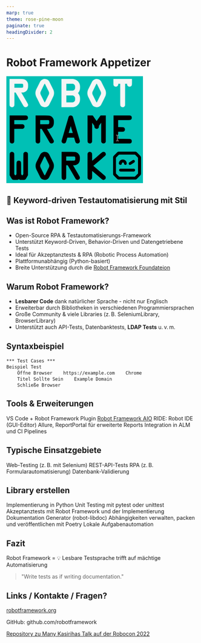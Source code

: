 ```yaml
---
marp: true
theme: rose-pine-moon
paginate: true
headingDivider: 2
---
```


# Robot Framework Appetizer

![bg right](https://github.com/tschroeder13/robotframework-praesentation/raw/main/slides/RF-Logo.png)

<!-- 
Motivation: Bedarf an LDAP Bibliothek zum testen i.R. einer IDM Lösung
 -->

## 🧪 Keyword-driven Testautomatisierung mit Stil

## Was ist Robot Framework?

- Open-Source RPA & Testautomatisierungs-Framework
- Unterstützt Keyword-Driven, Behavior-Driven und Datengetriebene Tests
- Ideal für Akzeptanztests & RPA (Robotic Process Automation)
- Plattformunabhängig (Python-basiert)
- Breite Unterstützung durch die [Robot Framework Foundateion](https://robotframework.org/foundation/)


## Warum Robot Framework?

- **Lesbarer Code** dank natürlicher Sprache - nicht nur Englisch
- Erweiterbar durch Bibliotheken in verschiedenen Programmiersprachen
- Große Community & viele Libraries (z. B. SeleniumLibrary, BrowserLibrary)
- Unterstützt auch API-Tests, Datenbanktests, **LDAP Tests** u. v. m.

## Syntaxbeispiel

```robot
*** Test Cases ***
Beispiel Test
    Öffne Browser    https://example.com    Chrome
    Titel Sollte Sein    Example Domain
    Schließe Browser
```

## Tools & Erweiterungen
VS Code + Robot Framework Plugin
[Robot Framework AIO](https://robotframework-aio.org/)
RIDE: Robot IDE (GUI-Editor)
Allure, ReportPortal für erweiterte Reports
Integration in ALM und CI Pipelines

## Typische Einsatzgebiete
Web-Testing (z. B. mit Selenium)
REST-API-Tests
RPA (z. B. Formularautomatisierung)
Datenbank-Validierung

## Library erstellen
Implementierung in Python
Unit Testing mit pytest oder unittest
Akzeptanztests mit Robot Framework und der Implementierung
Dokumentation Generator (robot-libdoc)
Abhängigkeiten verwalten, packen und veröffentlichen mit Poetry
Lokale Aufgabenautomation   



## Fazit
Robot Framework = 💡 Lesbare Testsprache trifft auf mächtige Automatisierung

> "Write tests as if writing documentation."

## Links / Kontakte / Fragen?
[robotframework.org](https://robotframework.org/)

GitHub: github.com/robotframework

[Repository zu Many Kasirihas Talk auf der Robocon 2022](https://github.com/manykarim/robocon-fortheveryfirsttime)